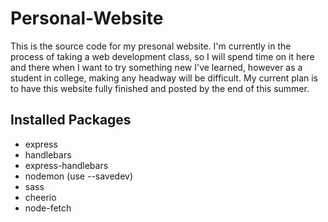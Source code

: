 # Personal-Website
This is the source code for my presonal website. I'm currently in the process of taking a web development class,
so I will spend time on it here and there when I want to try something new I've learned, however as a student in
college, making any headway will be difficult. My current plan is to have this website fully finished and posted 
by the end of this summer.

## Installed Packages
- express
- handlebars
- express-handlebars
- nodemon (use --savedev)
- sass
- cheerio
- node-fetch
